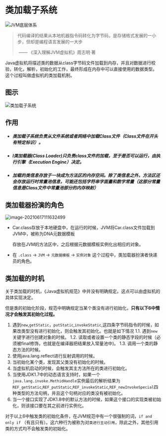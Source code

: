 # 类加载子系统

![JVM底层体系](https://gitee.com/ShaoxiongDu/imageBed/raw/master//images/JVM%E5%BA%95%E5%B1%82%E4%BD%93%E7%B3%BB.jpg)

> 代码编译的结果从本地机器指令码转化为字节码，是存储格式发展的一小步，但却是编程语言发展的一大步
>
> ​																																		—— 《深入理解JVM虚拟机》周志明·著

​	Java虚拟机将描述类的数据从class字节码文件加载到内存，并且对数据进行校验，转化，解析，初始化的工作，最终形成在内存中可以直接使用的数据类型。
   这个过程叫做虚拟机的类加载机制。

## 图示

![类加载子系统](https://gitee.com/ShaoxiongDu/imageBed/raw/master/image-20210617110918905.png)

## 作用

- ##### 类加载子系统负责从文件系统或者网络中加载Class文件（Class文件在开头有特定标识）。

- ##### l类加载器(Class Loader)只负责class文件的加载，至于是否可以运行，由执行引擎（Execution Engine）决定。

- ##### 加载的类信息存放于一块成为方法区的内存空间。除了类信息之外，方法区还会存放运行时常量池信息，可能还包括字符串字面量和数字常量（这部分常量信息是Class文件中常量池部分的内存映射）

## 类加载器扮演的角色

![image-20210617111632499](https://gitee.com/ShaoxiongDu/imageBed/raw/master/image-20210617111632499.png)

-  Car.class存放于本地硬盘中，在运行的时候，JVM将Car.class文件加载到JVM中，被称为DNA元数据模板

   存放在JVM的方法区中，之后根据元数据模板实例化出相应的对象。

- 在 `.class` -> `JVM` -> `元数据模板` -> `实例对象` 这个过程中，类加载器扮演者快递员的角色。

##  类加载的时机

关于类加载的时机，《Java虚拟机规范》中并没有明确规定。这点可以由虚拟机的具体实现决定。

但是类的初始化阶段，规范中明确规定当某个类没有进行初始化，**只有以下6中情况才会触发其初始化过程。**

1. 遇到`new`,`getStatic`，`putStatic`,`invokeStatic`,这四条字节码指令的时候，如果改类型没有进行初始化，则会触发其初始化。也就是如下情况
   1.1. 遇到`new`关键字进行创建对象的时候。
   1.2. 读取或者设置一个类的静态字段的时候（必须被final修饰，也就是在编译器把结果放入常量池中)。
   1.3. 调用一个类的静态方法的时候。
2. 使用java.lang.reflect进行反射调用的时候。
3. 当初始化某个类，发现其父类没有初始化的时候。
4. 当虚拟机启动的时候，会触发其主方法所在的类进行初始化。
5. 当使用JDK1.7中的动态语言支持时，如果一个`java.lang.invoke.MethidHandle`实例最后的解析结果为`REF_getStatic`,`REF_putStatic`,`REF_invokeStatic`,`REF_newInvokeSpecial`四种类型的方法句柄，并且这个句柄对应的类没有被初始化。
6. 当一个接口实现了JDK1.8中的默认方法的时候，如果这个接口的实现类被初始化，则该接口要在其之前进行实例化。

对于以上6中触发类的初始化条件，在JVM规范中有一个很强制的词，`if and only if` （有且只有）。这六种行为被称为对`类进行主动引用`，除此之外，其他引用类的方式均不会触发类的初始化。

